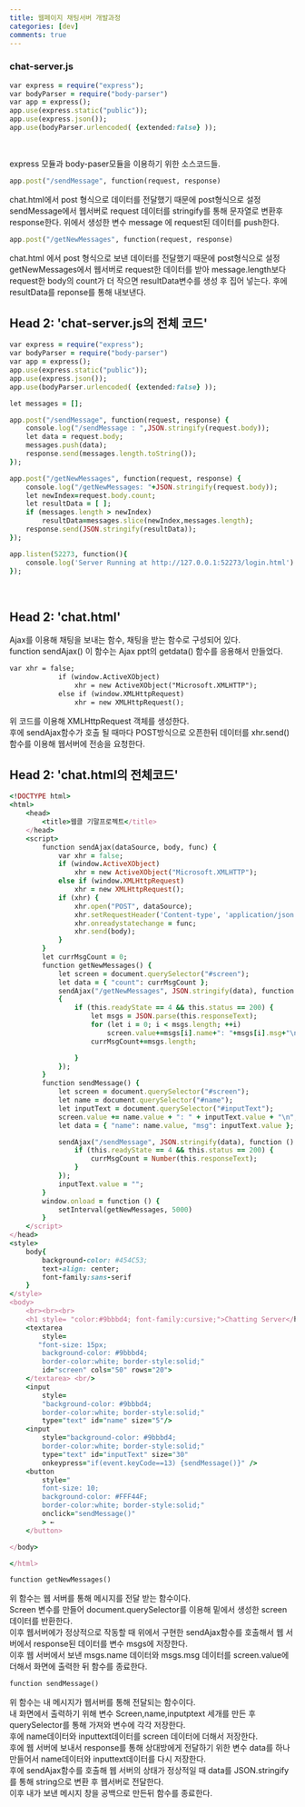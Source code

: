 ```yaml
---
title: 웹페이지 채팅서버 개발과정
categories: [dev]
comments: true
---
```


### chat-server.js
```ruby
var express = require("express");
var bodyParser = require("body-parser")
var app = express();
app.use(express.static("public"));
app.use(express.json());
app.use(bodyParser.urlencoded( {extended:false} ));
```
<br>

express 모듈과 body-paser모듈을 이용하기 위한 소스코드들.<br>

```ruby
app.post("/sendMessage", function(request, response) 
```

chat.html에서 post 형식으로 데이터를 전달했기 때문에 post형식으로 설정
sendMessage에서 웹서버로 request 데이터를 stringify를 통해 문자열로 변환후 response한다.
위에서 생성한 변수 message 에 request된 데이터를 push한다. 
<br>

```ruby
app.post("/getNewMessages", function(request, response)
```

chat.html 에서 post 형식으로 보낸 데이터를 전달했기 때문에 post형식으로 설정 
getNewMessages에서 웹서버로 request한 데이터를 받아 message.length보다 request한 body의 count가 더 작으면 resultData변수를 생성 후 집어 넣는다. 
후에 resultData를 reponse를 통해 내보낸다. 

## Head 2: 'chat-server.js의 전체 코드'

```ruby
var express = require("express");
var bodyParser = require("body-parser")
var app = express();
app.use(express.static("public"));
app.use(express.json());
app.use(bodyParser.urlencoded( {extended:false} ));

let messages = [];

app.post("/sendMessage", function(request, response) { 
    console.log("/sendMessage : ",JSON.stringify(request.body));
    let data = request.body;
    messages.push(data);
    response.send(messages.length.toString());
});

app.post("/getNewMessages", function(request, response) { 
    console.log("/getNewMessages: "+JSON.stringify(request.body));
    let newIndex=request.body.count;
    let resultData = [ ];
    if (messages.length > newIndex)
        resultData=messages.slice(newIndex,messages.length);
    response.send(JSON.stringify(resultData));
});

app.listen(52273, function(){
    console.log('Server Running at http://127.0.0.1:52273/login.html')
});
```
<br>

## Head 2: 'chat.html'

Ajax를 이용해 채팅을 보내는 함수,  채팅을 받는 함수로 구성되어 있다.<br>
function sendAjax()
이 함수는 Ajax ppt의 getdata() 함수를 응용해서 만들었다.

```html
var xhr = false;
            if (window.ActiveXObject)
                xhr = new ActiveXObject("Microsoft.XMLHTTP");
            else if (window.XMLHttpRequest)
                xhr = new XMLHttpRequest();
```

위 코드를 이용해 XMLHttpRequest 객체를 생성한다. <br>
후에 sendAjax함수가 호출 될 때마다 POST방식으로 오픈한뒤 데이터를 xhr.send()함수를 이용해 웹서버에 전송을 요청한다.<br>

## Head 2: 'chat.html의 전체코드'

```ruby
<!DOCTYPE html>
<html>
    <head>
        <title>웹클 기말프로젝트</title>
    </head>
    <script>
        function sendAjax(dataSource, body, func) {
            var xhr = false;
            if (window.ActiveXObject)
                xhr = new ActiveXObject("Microsoft.XMLHTTP");
            else if (window.XMLHttpRequest)
                xhr = new XMLHttpRequest();
            if (xhr) {
                xhr.open("POST", dataSource);
                xhr.setRequestHeader('Content-type', 'application/json');
                xhr.onreadystatechange = func;
                xhr.send(body);
            }
        }
        let currMsgCount = 0;
        function getNewMessages() {
            let screen = document.querySelector("#screen");
            let data = { "count": currMsgCount };
            sendAjax("/getNewMessages", JSON.stringify(data), function () 
            {
                if (this.readyState == 4 && this.status == 200) {
                    let msgs = JSON.parse(this.responseText);
                    for (let i = 0; i < msgs.length; ++i)
                        screen.value+=msgs[i].name+": "+msgs[i].msg+"\n";
                    currMsgCount+=msgs.length;

                }
            });
        }
        function sendMessage() {
            let screen = document.querySelector("#screen");
            let name = document.querySelector("#name");
            let inputText = document.querySelector("#inputText");
            screen.value += name.value + ": " + inputText.value + "\n";
            let data = { "name": name.value, "msg": inputText.value };

            sendAjax("/sendMessage", JSON.stringify(data), function () {
                if (this.readyState == 4 && this.status == 200) {
                    currMsgCount = Number(this.responseText);
                }
            });
            inputText.value = "";
        }
        window.onload = function () {
            setInterval(getNewMessages, 5000)
        }
    </script>
</head>
<style>
    body{
        background-color: #454C53;
        text-align: center;
        font-family:sans-serif
    }
</style>
<body>
    <br><br><br>
    <h1 style= "color:#9bbbd4; font-family:cursive;">Chatting Server</h1>
    <textarea 
        style=
       "font-size: 15px;
        background-color: #9bbbd4; 
        border-color:white; border-style:solid;" 
        id="screen" cols="50" rows="20"> 
    </textarea> <br/>
    <input 
        style=
        "background-color: #9bbbd4;
        border-color:white; border-style:solid;" 
        type="text" id="name" size="5"/>
    <input 
        style="background-color: #9bbbd4;
        border-color:white; border-style:solid;" 
        type="text" id="inputText" size="30" 
        onkeypress="if(event.keyCode==13) {sendMessage()}" />
    <button 
        style="
        font-size: 10;
        background-color: #FFF44F;
        border-color:white; border-style:solid;" 
        onclick="sendMessage()"
        > ← 
    </button>

</body>

</html>
```

```ruby
function getNewMessages()
```

위 함수는 웹 서버를 통해 메시지를 전달 받는 함수이다. <br>
Screen 변수를 만들어 document.querySelector를 이용해 밑에서 생성한 screen 데이터를 반환한다. <br>
이후 웹서버에가 정상적으로 작동할 때 위에서 구현한 sendAjax함수를 호출해서 웹 서버에서 response된 데이터를 변수 msgs에 저장한다. <br>
이후 웹 서버에서 보낸 msgs.name 데이터와 msgs.msg 데이터를 screen.value에 더해서 화면에 출력한 뒤 함수를 종료한다.<br>
```ruby
function sendMessage()
```
위 함수는 내 메시지가 웹서버를 통해 전달되는 함수이다. <br>
내 화면에서 출력하기 위해 변수 Screen,name,inputptext 세개를 만든 후 querySelector를 통해 가져와 변수에 각각 저장한다. <br>
후에 name데이터와 inputtext데이터를 screen 데이터에 더해서 저장한다.<br>
후에 웹 서버에 보내서 response를 통해 상대방에게 전달하기 위한 변수 data를 하나 만들어서 name데이터와 inputtext데이터를 다시 저장한다. <br>
후에 sendAjax함수를 호출해 웹 서버의 상태가 정상적일 때 data를 JSON.stringify를 통해 string으로 변환 후 웹서버로 전달한다. <br>
이후 내가 보낸 메시지 창을 공백으로 만든뒤 함수를 종료한다.<br>
